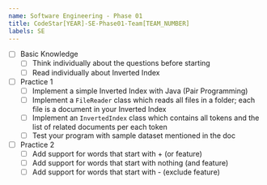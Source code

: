 ```yaml
---
name: Software Engineering - Phase 01
title: CodeStar[YEAR]-SE-Phase01-Team[TEAM_NUMBER]
labels: SE
---
```


-   [ ] Basic Knowledge
    -   [ ] Think individually about the questions before starting
    -   [ ] Read individually about Inverted Index
-   [ ] Practice 1
    -   [ ] Implement a simple Inverted Index with Java (Pair Programming)
    -   [ ] Implement a `FileReader` class which reads all files in a folder; each file is a document in your Inverted Index
    -   [ ] Implement an `InvertedIndex` class which contains all tokens and the list of related documents per each token
    -   [ ] Test your program with sample dataset mentioned in the doc
-   [ ] Practice 2
    -   [ ] Add support for words that start with + (or feature)
    -   [ ] Add support for words that start with nothing (and feature)
    -   [ ] Add support for words that start with - (exclude feature)
